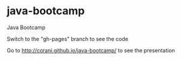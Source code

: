 java-bootcamp
=============

Java Bootcamp

Switch to the "gh-pages" branch to see the code

Go to http://corani.github.io/java-bootcamp/ to see the presentation
